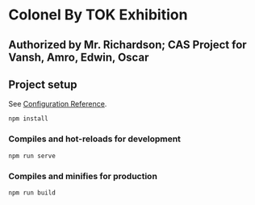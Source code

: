 # Colonel By TOK Exhibition

## Authorized by Mr. Richardson; CAS Project for Vansh, Amro, Edwin, Oscar

## Project setup
See [Configuration Reference](https://cli.vuejs.org/config/).
```
npm install
```

### Compiles and hot-reloads for development
```
npm run serve
```

### Compiles and minifies for production
```
npm run build
```
